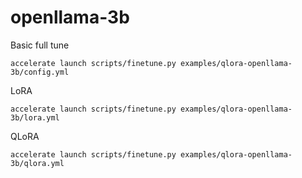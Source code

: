# openllama-3b

Basic full tune
```shell
accelerate launch scripts/finetune.py examples/qlora-openllama-3b/config.yml
```

LoRA
```shell
accelerate launch scripts/finetune.py examples/qlora-openllama-3b/lora.yml
```

QLoRA
```shell
accelerate launch scripts/finetune.py examples/qlora-openllama-3b/qlora.yml
```
